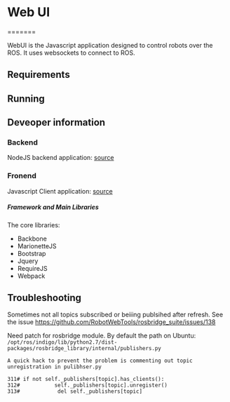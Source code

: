# Web UI
=======

WebUI is the Javascript application designed to control robots over the ROS. It uses websockets to connect to ROS.

## Requirements

## Running

## Deveoper information
### Backend
NodeJS backend application: [source](backend/)
### Fronend 
Javascript Client application: [source](client)
##### Framework and Main Libraries
The core libraries:
* Backbone
* MarionetteJS
* Bootstrap
* Jquery
* RequireJS
* Webpack





## Troubleshooting

Sometimes not all topics subscribed or beiiing publsihed after refresh. See the issue https://github.com/RobotWebTools/rosbridge_suite/issues/138

Need patch for rosbridge module. By default the path on Ubuntu:
`/opt/ros/indigo/lib/python2.7/dist-packages/rosbridge_library/internal/publishers.py`

```
A quick hack to prevent the problem is commenting out topic unregistration in pulibhser.py

311# if not self._publishers[topic].has_clients():
312#           self._publishers[topic].unregister()
313#            del self._publishers[topic]
```
